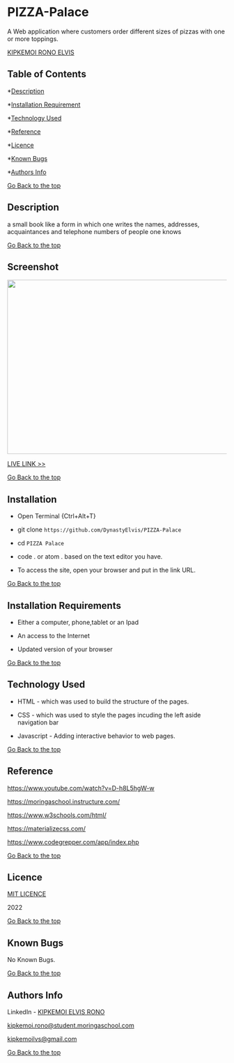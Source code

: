 # PIZZA-Palace
A Web application where customers order different sizes of pizzas with one or more toppings. 

[KIPKEMOI RONO ELVIS](https://github.com/DynastyElvis)



## Table of Contents

*[Description](#Description)


*[Installation Requirement](#Installation-Requirements)


*[Technology Used](#Technology-Used)


*[Reference](#Reference)


*[Licence](#Licence)


*[Known Bugs](#Known-Bugs)


*[Authors Info](#Authors-Info)





[Go Back to the top](#PIZZA-Palace)
## Description
a small book like a form in which one writes the names, addresses, acquaintances and telephone numbers of people one knows


[Go Back to the top](#PIZZA-Palace)

## Screenshot
<img src="https://" width="800px" height="400px">

[LIVE LINK >>](https://dynastyelvis.github.io/Simple-Address-Book/)



[Go Back to the top](#PIZZA-Palace)

## Installation
* Open Terminal {Ctrl+Alt+T}

* git clone ```https://github.com/DynastyElvis/PIZZA-Palace```

* cd ```PIZZA Palace```

* code . or atom . based on the text editor you have.

* To access the site, open your browser and put in the link URL.


[Go Back to the top](#PIZZA-Palace)

## Installation Requirements

* Either a computer, phone,tablet or an Ipad

* An access to the Internet

* Updated version of your browser

[Go Back to the top](#PIZZA-Palace)

## Technology Used
* HTML - which was used to build the structure of the pages.

* CSS - which was used to style the pages incuding the left aside navigation bar

* Javascript - Adding interactive behavior to web pages.

[Go Back to the top](#PIZZA-Palace)

## Reference
https://www.youtube.com/watch?v=D-h8L5hgW-w

https://moringaschool.instructure.com/ 

https://www.w3schools.com/html/

https://materializecss.com/

https://www.codegrepper.com/app/index.php

[Go Back to the top](#PIZZA-Palace)

## Licence

[MIT LICENCE](https://github.com/DynastyElvis/Simple-Address-Book/blob/main/LICENSE)

2022

[Go Back to the top](#PIZZA-Palace)

## Known Bugs

No Known Bugs.

[Go Back to the top](#PIZZA-Palace)

## Authors Info
LinkedIn - [KIPKEMOI ELVIS RONO](https://www.linkedin.com/in/elvis-rono-aa3548209/)

kipkemoi.rono@student.moringaschool.com

kipkemoilvs@gmail.com

[Go Back to the top](#PIZZA-Palace)


